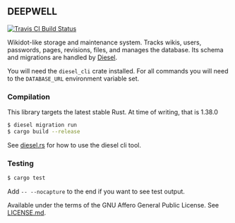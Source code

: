 ## DEEPWELL
[![Travis CI Build Status](https://travis-ci.org/Nu-SCPTheme/deepwell.svg?branch=master)](https://travis-ci.org/Nu-SCPTheme/deepwell)

Wikidot-like storage and maintenance system. Tracks wikis, users, passwords, pages, revisions, files, and manages the database. Its schema and migrations are handled by [Diesel](https://diesel.rs/).

You will need the `diesel_cli` crate installed. For all commands you will need to the `DATABASE_URL` environment variable set.

### Compilation
This library targets the latest stable Rust. At time of writing, that is 1.38.0

```sh
$ diesel migration run
$ cargo build --release
```

See [diesel.rs](https://diesel.rs/guides/getting-started/) for how to use the diesel cli tool.

### Testing
```sh
$ cargo test
```

Add `-- --nocapture` to the end if you want to see test output.

Available under the terms of the GNU Affero General Public License. See [LICENSE.md](LICENSE).
